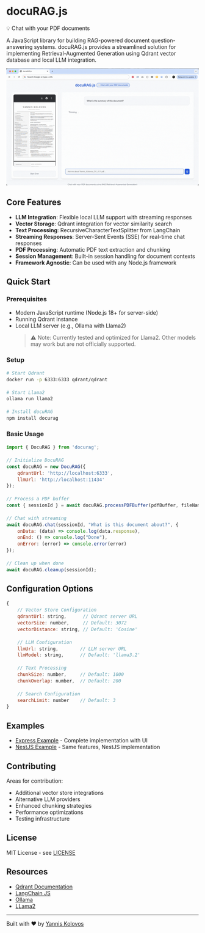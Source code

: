 # docuRAG.js

💡 Chat with your PDF documents

A JavaScript library for building RAG-powered document question-answering systems. 
docuRAG.js provides a streamlined solution for implementing Retrieval-Augmented Generation using Qdrant vector database and local LLM integration.



![docuRAG.js Demo](https://raw.githubusercontent.com/msroot/docuRAG.js/main/docs/demo.gif)

## Core Features

- **LLM Integration**: Flexible local LLM support with streaming responses
- **Vector Storage**: Qdrant integration for vector similarity search
- **Text Processing**: RecursiveCharacterTextSplitter from LangChain
- **Streaming Responses**: Server-Sent Events (SSE) for real-time chat responses
- **PDF Processing**: Automatic PDF text extraction and chunking
- **Session Management**: Built-in session handling for document contexts
- **Framework Agnostic**: Can be used with any Node.js framework


## Quick Start

### Prerequisites
- Modern JavaScript runtime (Node.js 18+ for server-side)
- Running Qdrant instance
- Local LLM server (e.g., Ollama with Llama2)
  > ⚠️ Note: Currently tested and optimized for Llama2. Other models may work but are not officially supported.

### Setup
```bash
# Start Qdrant
docker run -p 6333:6333 qdrant/qdrant

# Start Llama2
ollama run llama2

# Install docuRAG
npm install docurag
```

### Basic Usage
```javascript
import { DocuRAG } from 'docurag';

// Initialize DocuRAG
const docuRAG = new DocuRAG({
    qdrantUrl: 'http://localhost:6333',
    llmUrl: 'http://localhost:11434'
});

// Process a PDF buffer
const { sessionId } = await docuRAG.processPDFBuffer(pdfBuffer, fileName);

// Chat with streaming
await docuRAG.chat(sessionId, "What is this document about?", {
    onData: (data) => console.log(data.response),
    onEnd: () => console.log("Done"),
    onError: (error) => console.error(error)
});

// Clean up when done
await docuRAG.cleanup(sessionId);
```

## Configuration Options

```javascript
{
    // Vector Store Configuration
    qdrantUrl: string,      // Qdrant server URL
    vectorSize: number,     // Default: 3072
    vectorDistance: string, // Default: 'Cosine'

    // LLM Configuration
    llmUrl: string,        // LLM server URL
    llmModel: string,      // Default: 'llama3.2'

    // Text Processing
    chunkSize: number,     // Default: 1000
    chunkOverlap: number,  // Default: 200

    // Search Configuration
    searchLimit: number    // Default: 3
}
```


## Examples
- [Express Example](./examples/express) - Complete implementation with UI
- [NestJS Example](./examples/nest) - Same features, NestJS implementation


## Contributing

Areas for contribution:
- Additional vector store integrations
- Alternative LLM providers
- Enhanced chunking strategies
- Performance optimizations
- Testing infrastructure

## License

MIT License - see [LICENSE](LICENSE)

## Resources

- [Qdrant Documentation](https://qdrant.tech/documentation/)
- [LangChain JS](https://js.langchain.com/)
- [Ollama](https://ollama.ai/)
- [LLama2](https://ai.meta.com/llama/)

---
Built with ❤️ by [Yannis Kolovos](http://msroot.me/) 